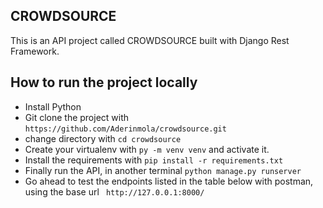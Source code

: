 ## CROWDSOURCE

This is an API project called CROWDSOURCE built with Django Rest Framework.

## How to run the project locally

- Install Python
- Git clone the project with `https://github.com/Aderinmola/crowdsource.git`
- change directory with `cd crowdsource`
- Create your virtualenv with `py -m venv venv` and activate it.
- Install the requirements with `pip install -r requirements.txt`
- Finally run the API, in another terminal
  `python manage.py runserver`
- Go ahead to test the endpoints listed in the table below with postman, using the base url ` http://127.0.0.1:8000/`